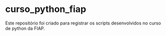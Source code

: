 # curso_python_fiap
Este repositório foi criado para registrar os scripts desenvolvidos no curso de python da FIAP.
